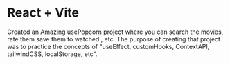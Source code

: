 # React + Vite

Created an Amazing usePopcorn project where you can search the movies, rate them save them to watched , etc. The purpose of creating that project was to practice the concepts of "useEffect, customHooks, ContextAPI, tailwindCSS, localStorage, etc".
